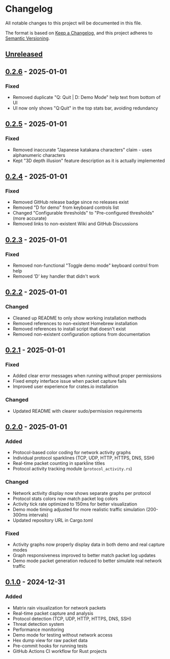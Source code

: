 # Changelog

All notable changes to this project will be documented in this file.

The format is based on [Keep a Changelog](https://keepachangelog.com/en/1.0.0/),
and this project adheres to [Semantic Versioning](https://semver.org/spec/v2.0.0.html).

## [Unreleased]

## [0.2.6] - 2025-01-01
### Fixed
- Removed duplicate "Q: Quit | D: Demo Mode" help text from bottom of UI
- UI now only shows "Q:Quit" in the top stats bar, avoiding redundancy

## [0.2.5] - 2025-01-01
### Fixed
- Removed inaccurate "Japanese katakana characters" claim - uses alphanumeric characters
- Kept "3D depth illusion" feature description as it is actually implemented

## [0.2.4] - 2025-01-01
### Fixed
- Removed GitHub release badge since no releases exist
- Removed "D for demo" from keyboard controls list
- Changed "Configurable thresholds" to "Pre-configured thresholds" (more accurate)
- Removed links to non-existent Wiki and GitHub Discussions

## [0.2.3] - 2025-01-01
### Fixed
- Removed non-functional "Toggle demo mode" keyboard control from help
- Removed 'D' key handler that didn't work

## [0.2.2] - 2025-01-01
### Changed
- Cleaned up README to only show working installation methods
- Removed references to non-existent Homebrew installation
- Removed references to install script that doesn't exist
- Removed non-existent configuration options from documentation

## [0.2.1] - 2025-01-01
### Fixed
- Added clear error messages when running without proper permissions
- Fixed empty interface issue when packet capture fails
- Improved user experience for crates.io installation

### Changed
- Updated README with clearer sudo/permission requirements

## [0.2.0] - 2025-01-01
### Added
- Protocol-based color coding for network activity graphs
- Individual protocol sparklines (TCP, UDP, HTTP, HTTPS, DNS, SSH)
- Real-time packet counting in sparkline titles
- Protocol activity tracking module (`protocol_activity.rs`)

### Changed
- Network activity display now shows separate graphs per protocol
- Protocol stats colors now match packet log colors
- Activity tick rate optimized to 150ms for better visualization
- Demo mode timing adjusted for more realistic traffic simulation (200-300ms intervals)
- Updated repository URL in Cargo.toml

### Fixed
- Activity graphs now properly display data in both demo and real capture modes
- Graph responsiveness improved to better match packet log updates
- Demo mode packet generation reduced to better simulate real network traffic

## [0.1.0] - 2024-12-31
### Added
- Matrix rain visualization for network packets
- Real-time packet capture and analysis
- Protocol detection (TCP, UDP, HTTP, HTTPS, DNS, SSH)
- Threat detection system
- Performance monitoring
- Demo mode for testing without network access
- Hex dump view for raw packet data
- Pre-commit hooks for running tests
- GitHub Actions CI workflow for Rust projects

[Unreleased]: https://github.com/marcuspat/netrain/compare/v0.2.6...HEAD
[0.2.6]: https://github.com/marcuspat/netrain/compare/v0.2.5...v0.2.6
[0.2.5]: https://github.com/marcuspat/netrain/compare/v0.2.4...v0.2.5
[0.2.4]: https://github.com/marcuspat/netrain/compare/v0.2.3...v0.2.4
[0.2.3]: https://github.com/marcuspat/netrain/compare/v0.2.2...v0.2.3
[0.2.2]: https://github.com/marcuspat/netrain/compare/v0.2.1...v0.2.2
[0.2.1]: https://github.com/marcuspat/netrain/compare/v0.2.0...v0.2.1
[0.2.0]: https://github.com/marcuspat/netrain/compare/v0.1.0...v0.2.0
[0.1.0]: https://github.com/marcuspat/netrain/releases/tag/v0.1.0